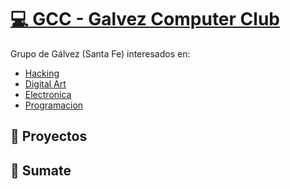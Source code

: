 # [💻 GCC - Galvez Computer Club](https://gcc.vercel.app)

Grupo de Gálvez (Santa Fe) interesados en:

- [Hacking](https://google.app/)
- [Digital Art](https://google.app/)
- [Electronica](https://google.com)
- [Programacion](https://google.com)

## 📸 Proyectos 


## 🚀 Sumate 
